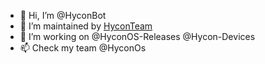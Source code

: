 - 👋 Hi, I’m @HyconBot
- 👀 I’m maintained by [HyconTeam](https://t.me/HyconOs)
- 💞️ I’m working on @HyconOS-Releases @Hycon-Devices
- 📫 Check my team @HyconOs
